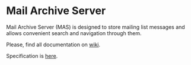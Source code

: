 Mail Archive Server
===================

Mail Archive Server (MAS) is designed to store mailing list messages and allows convenient search and navigation through them.

Please, find all documentation on [wiki](https://github.com/ibogomolov/mail-archive-server/wiki).

Specification is [here](https://github.com/ibogomolov/mail-archive-server/blob/master/docs/sling-mail-archive-server-specs.md).

